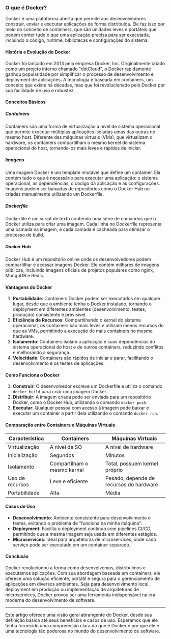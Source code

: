 ### O que é Docker?

Docker é uma plataforma aberta que permite aos desenvolvedores construir, enviar e executar aplicações de forma distribuída. Ele faz isso por meio do conceito de containers, que são unidades leves e portáteis que podem conter tudo o que uma aplicação precisa para ser executada, incluindo o código, runtime, bibliotecas e configurações do sistema.

#### História e Evolução do Docker

Docker foi lançado em 2013 pela empresa Docker, Inc. Originalmente criado como um projeto interno chamado "dotCloud", o Docker rapidamente ganhou popularidade por simplificar o processo de desenvolvimento e deployment de aplicações. A tecnologia é baseada em containers, um conceito que existe há décadas, mas que foi revolucionado pelo Docker por sua facilidade de uso e robustez.

#### Conceitos Básicos

##### Containers
Containers são uma forma de virtualização a nível de sistema operacional que permite executar múltiplas aplicações isoladas umas das outras no mesmo host. Diferente das máquinas virtuais (VMs), que virtualizam o hardware, os containers compartilham o mesmo kernel do sistema operacional do host, tornando-os mais leves e rápidos de iniciar.

##### Imagens
Uma imagem Docker é um template imutável que define um container. Ela contém tudo o que é necessário para executar uma aplicação: o sistema operacional, as dependências, o código da aplicação e as configurações. Imagens podem ser baixadas de repositórios como o Docker Hub ou criadas manualmente utilizando um Dockerfile.

##### Dockerfile
Dockerfile é um script de texto contendo uma série de comandos que o Docker utiliza para criar uma imagem. Cada linha no Dockerfile representa uma camada na imagem, e cada camada é cacheada para otimizar o processo de build.

##### Docker Hub
Docker Hub é um repositório online onde os desenvolvedores podem compartilhar e acessar imagens Docker. Ele contém milhares de imagens públicas, incluindo imagens oficiais de projetos populares como nginx, MongoDB e Redis.

#### Vantagens do Docker

1. **Portabilidade**: Containers Docker podem ser executados em qualquer lugar, desde que o ambiente tenha o Docker instalado, tornando o deployment em diferentes ambientes (desenvolvimento, testes, produção) consistente e previsível.
2. **Eficiência de Recursos**: Compartilhando o kernel do sistema operacional, os containers são mais leves e utilizam menos recursos do que as VMs, permitindo a execução de mais containers no mesmo hardware.
3. **Isolamento**: Containers isolam a aplicação e suas dependências do sistema operacional do host e de outros containers, reduzindo conflitos e melhorando a segurança.
4. **Velocidade**: Containers são rápidos de iniciar e parar, facilitando o desenvolvimento e os testes de aplicações.

#### Como Funciona o Docker

1. **Construir**: O desenvolvedor escreve um Dockerfile e utiliza o comando `docker build` para criar uma imagem Docker.
2. **Distribuir**: A imagem criada pode ser enviada para um repositório Docker, como o Docker Hub, utilizando o comando `docker push`.
3. **Executar**: Qualquer pessoa com acesso à imagem pode baixar e executar um container a partir dela utilizando o comando `docker run`.

#### Comparação entre Containers e Máquinas Virtuais

| Característica     | Containers                      | Máquinas Virtuais          |
|--------------------|---------------------------------|----------------------------|
| Virtualização      | A nível de SO                   | A nível de hardware        |
| Inicialização      | Segundos                        | Minutos                    |
| Isolamento         | Compartilham o mesmo kernel     | Total, possuem kernel próprio |
| Uso de recursos    | Leve e eficiente                | Pesado, depende de recursos do hardware |
| Portabilidade      | Alta                             | Média                      |

#### Casos de Uso

- **Desenvolvimento**: Ambiente consistente para desenvolvimento e testes, evitando o problema de "funciona na minha máquina".
- **Deployment**: Facilita o deployment contínuo com pipelines CI/CD, permitindo que a mesma imagem seja usada em diferentes estágios.
- **Microservices**: Ideal para arquiteturas de microservices, onde cada serviço pode ser executado em um container separado.

#### Conclusão

Docker revolucionou a forma como desenvolvemos, distribuímos e executamos aplicações. Com sua abordagem baseada em containers, ele oferece uma solução eficiente, portátil e segura para o gerenciamento de aplicações em diversos ambientes. Seja para desenvolvimento local, deployment em produção ou implementação de arquiteturas de microservices, Docker provou ser uma ferramenta indispensável na era moderna do desenvolvimento de software.

---

Este artigo oferece uma visão geral abrangente do Docker, desde sua definição básica até seus benefícios e casos de uso. Esperamos que ele tenha fornecido uma compreensão clara do que é Docker e por que ele é uma tecnologia tão poderosa no mundo do desenvolvimento de software.